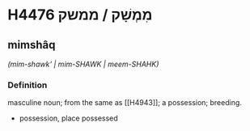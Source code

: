 # H4476 מִמְשָׁק / ממשק

## mimshâq

_(mim-shawk' | mim-SHAWK | meem-SHAHK)_

### Definition

masculine noun; from the same as [[H4943]]; a possession; breeding.

- possession, place possessed
